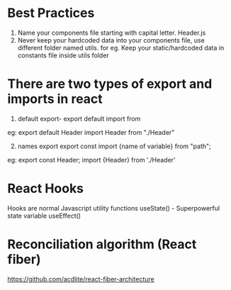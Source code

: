 # Best Practices
1. Name your components file starting with capital letter. Header.js
2. Never keep your hardcoded data into your components file, use different folder named utils.
for eg. Keep your static/hardcoded data in constants file inside utils folder

# There are two types of export and imports in react
1. default export-
export default <name of variable>
import <name of variable> from <path>

eg: export default Header
import Header from "./Header"

2. names export
export const <name of variable>
import {name of variable} from "path";

eg: export const Header;
import {Header} from './Header'

# React Hooks
Hooks are normal Javascript utility functions
useState() - Superpowerful state variable
useEffect()

# Reconciliation algorithm (React fiber)
https://github.com/acdlite/react-fiber-architecture